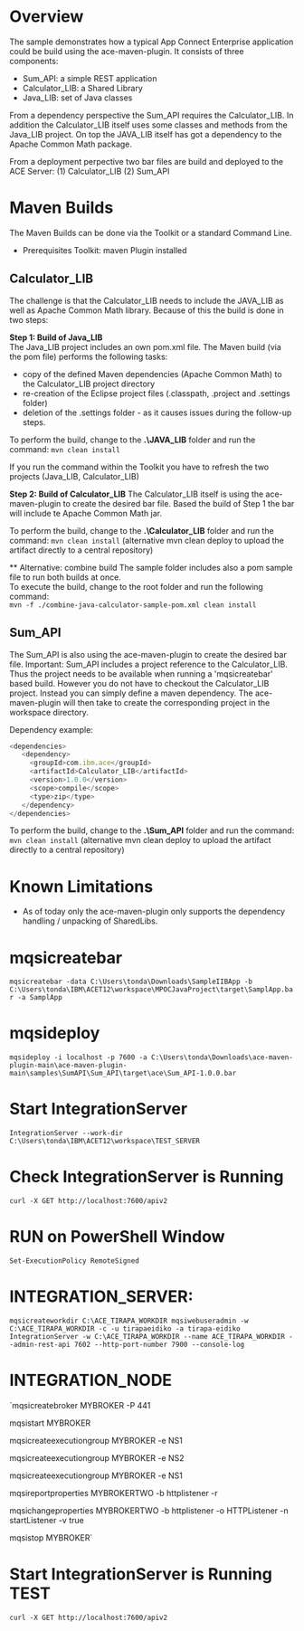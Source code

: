 # Overview 
The sample demonstrates how a typical App Connect Enterprise application could be build using the ace-maven-plugin. 
It consists of three components:  
 
- Sum_API: a simple REST application 
- Calculator_LIB: a Shared Library 
- Java_LIB: set of Java classes 

From a dependency perspective the Sum_API requires the Calculator_LIB. In addition the Calculator_LIB itself 
uses some classes and methods from the Java_LIB project. On top the JAVA_LIB itself has got a dependency to the Apache Common Math package. 

From a deployment perpective two bar files are build and deployed to the ACE Server: 
(1) Calculator_LIB 
(2) Sum_API 


# Maven Builds 
The Maven Builds can be done via the Toolkit or a standard Command Line. 
- Prerequisites Toolkit: maven Plugin installed 

## Calculator_LIB 
The challenge is that the Calculator_LIB needs to include the JAVA_LIB as well as Apache Common Math library.
Because of this the build is done in two steps:  

**Step 1: Build of Java_LIB**  
The Java_LIB project includes an own pom.xml file. The Maven build (via the pom file) performs the following tasks:
- copy of the defined Maven dependencies (Apache Common Math) to the Calculator_LIB project directory  
- re-creation of the Eclipse project files (.classpath, .project and .settings folder)
- deletion of the .settings folder - as it causes issues during the follow-up steps. 

To perform the build, change to the **.\JAVA_LIB** folder and run the command: 
`mvn clean install` 

If you run the command within the Toolkit you have to refresh the two projects (Java_LIB, Calculator_LIB) 


**Step 2: Build of Calculator_LIB** 
The Calculator_LIB itself is using the ace-maven-plugin to create the desired bar file. 
Based the build of Step 1 the bar will include te Apache Common Math jar.  

To perform the build, change to the **.\Calculator_LIB** folder and run the command: 
`mvn clean install`  (alternative mvn clean deploy to upload the artifact directly to a central repository) 

** Alternative: combine build 
The sample folder includes also a pom sample file to run both builds at once.  
To execute the build, change to the root folder and run the following command:   
`mvn -f ./combine-java-calculator-sample-pom.xml clean install`  



## Sum_API 
The Sum_API is also using the ace-maven-plugin to create the desired bar file. 
Important: Sum_API includes a project reference to the Calculator_LIB. Thus the project needs to be available when running a 'mqsicreatebar' based build. 
However you do not have to checkout the Calculator_LIB project. Instead you can simply define a maven dependency. The ace-maven-plugin will then take to create the corresponding project in the workspace directory. 

Dependency example: 

```javascript
<dependencies>
   <dependency>
     <groupId>com.ibm.ace</groupId>
     <artifactId>Calculator_LIB</artifactId>
     <version>1.0.0</version>
     <scope>compile</scope>
     <type>zip</type> 
   </dependency>
</dependencies>
```
To perform the build, change to the **.\Sum_API** folder and run the command: 
`mvn clean install`  (alternative mvn clean deploy to upload the artifact directly to a central repository) 



# Known Limitations  
- As of today only the ace-maven-plugin only supports the dependency handling / unpacking of SharedLibs. 


# mqsicreatebar  
`mqsicreatebar -data C:\Users\tonda\Downloads\SampleIIBApp -b C:\Users\tonda\IBM\ACET12\workspace\MPOCJavaProject\target\SamplApp.bar -a SamplApp` 


# mqsideploy  
`mqsideploy -i localhost -p 7600 -a C:\Users\tonda\Downloads\ace-maven-plugin-main\ace-maven-plugin-main\samples\SumAPI\Sum_API\target\ace\Sum_API-1.0.0.bar` 


# Start IntegrationServer  

`IntegrationServer --work-dir C:\Users\tonda\IBM\ACET12\workspace\TEST_SERVER`


# Check IntegrationServer  is Running

`curl -X GET http://localhost:7600/apiv2`

# RUN on PowerShell Window
`Set-ExecutionPolicy RemoteSigned`

# INTEGRATION_SERVER:

`mqsicreateworkdir C:\ACE_TIRAPA_WORKDIR
 mqsiwebuseradmin -w C:\ACE_TIRAPA_WORKDIR -c -u tirapaeidiko -a tirapa-eidiko
 IntegrationServer -w C:\ACE_TIRAPA_WORKDIR --name ACE_TIRAPA_WORKDIR --admin-rest-api 7602 --http-port-number 7900 --console-log`


# INTEGRATION_NODE

`mqsicreatebroker MYBROKER -P 441

 mqsistart MYBROKER
 
 mqsicreateexecutiongroup MYBROKER -e NS1
 
 mqsicreateexecutiongroup MYBROKER -e NS2
 
 mqsicreateexecutiongroup MYBROKER -e NS1
 
 mqsireportproperties MYBROKERTWO -b httplistener -r
 
 mqsichangeproperties MYBROKERTWO -b httplistener -o HTTPListener -n startListener -v true
 
 mqsistop MYBROKER`

# Start IntegrationServer  is Running TEST

`curl -X GET http://localhost:7600/apiv2`
